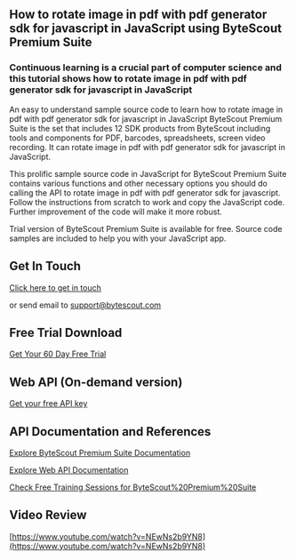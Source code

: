 ## How to rotate image in pdf with pdf generator sdk for javascript in JavaScript using ByteScout Premium Suite

### Continuous learning is a crucial part of computer science and this tutorial shows how to rotate image in pdf with pdf generator sdk for javascript in JavaScript

An easy to understand sample source code to learn how to rotate image in pdf with pdf generator sdk for javascript in JavaScript ByteScout Premium Suite is the set that includes 12 SDK products from ByteScout including tools and components for PDF, barcodes, spreadsheets, screen video recording. It can rotate image in pdf with pdf generator sdk for javascript in JavaScript.

This prolific sample source code in JavaScript for ByteScout Premium Suite contains various functions and other necessary options you should do calling the API to rotate image in pdf with pdf generator sdk for javascript. Follow the instructions from scratch to work and copy the JavaScript code. Further improvement of the code will make it more robust.

Trial version of ByteScout Premium Suite is available for free. Source code samples are included to help you with your JavaScript app.

## Get In Touch

[Click here to get in touch](https://bytescout.zendesk.com/hc/en-us/requests/new?subject=ByteScout%20Premium%20Suite%20Question)

or send email to [support@bytescout.com](mailto:support@bytescout.com?subject=ByteScout%20Premium%20Suite%20Question) 

## Free Trial Download

[Get Your 60 Day Free Trial](https://bytescout.com/download/web-installer?utm_source=github-readme)

## Web API (On-demand version)

[Get your free API key](https://pdf.co/documentation/api?utm_source=github-readme)

## API Documentation and References

[Explore ByteScout Premium Suite Documentation](https://bytescout.com/documentation/index.html?utm_source=github-readme)

[Explore Web API Documentation](https://pdf.co/documentation/api?utm_source=github-readme)

[Check Free Training Sessions for ByteScout%20Premium%20Suite](https://academy.bytescout.com/)

## Video Review

[https://www.youtube.com/watch?v=NEwNs2b9YN8](https://www.youtube.com/watch?v=NEwNs2b9YN8)